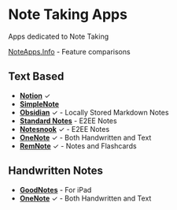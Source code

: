 # Note Taking Apps
Apps dedicated to Note Taking

[NoteApps.Info](https://noteapps.info) - Feature comparisons

## Text Based

- [**Notion**](https://notion.so) ✓
- [**SimpleNote**](https://simplenote.com)
- [**Obsidian**](https://obsidian.md) ✓ - Locally Stored Markdown Notes
- [**Standard Notes**](https://standardnotes.com) - E2EE Notes
- [**Notesnook**](https://notesnook.com) ✓ - E2EE Notes
- [**OneNote**](https://onenote.com) ✓ - Both Handwritten and Text
- [**RemNote**](https://remnote.com) ✓ - Notes and Flashcards

## Handwritten Notes

- [**GoodNotes**](https://goodnotes.com) - For iPad
- [**OneNote**](https://onenote.com) ✓ - Both Handwritten and Text
